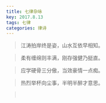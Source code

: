 ```yaml
---
title: 七律杂咏
key: 2017.8.13
tags: 七律
categories: 律诗
---
```


<blockquote class="blockquote-center">江涛拍岸终是姿，山水互依早相知。
</blockquote>
<blockquote class="blockquote-center">柔有缠绵则丰满，刚存强健乃挺直。
</blockquote>
<blockquote class="blockquote-center">应学硬骨三分傲，当效豪情一点痴。
</blockquote>
<blockquote class="blockquote-center">热烈举杯向尘事，半明半醉才意思。
</blockquote>
<blockquote class="blockquote-center"></br>
</blockquote>
